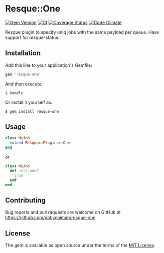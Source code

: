 # Resque::One

[![Gem Version](https://badge.fury.io/rb/resque-one.svg)](https://rubygems.org/gems/resque-one)
[![CI](https://github.com/gabynaiman/resque-one/actions/workflows/ci.yml/badge.svg)](https://github.com/gabynaiman/resque-one/actions/workflows/ci.yml)
[![Coverage Status](https://coveralls.io/repos/gabynaiman/resque-one/badge.svg?branch=master)](https://coveralls.io/r/gabynaiman/resque-one?branch=master)
[![Code Climate](https://codeclimate.com/github/gabynaiman/resque-one.svg)](https://codeclimate.com/github/gabynaiman/resque-one)

Resque plugin to specify uniq jobs with the same payload per queue. Have support for resque-status.

## Installation

Add this line to your application's Gemfile:

```ruby
gem 'resque-one'
```

And then execute:

    $ bundle

Or install it yourself as:

    $ gem install resque-one

## Usage

```ruby
class MyJob
  extend Resque::Plugins::One
end
```

or

```ruby
class MyJob
  def self.one?
    true
  end
end
```

## Contributing

Bug reports and pull requests are welcome on GitHub at https://github.com/gabynaiman/resque-one.


## License

The gem is available as open source under the terms of the [MIT License](http://opensource.org/licenses/MIT).